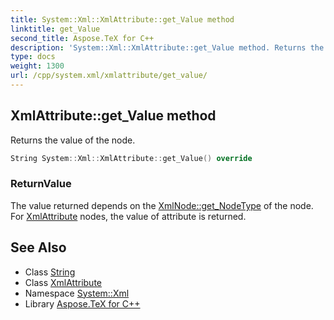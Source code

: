 ```yaml
---
title: System::Xml::XmlAttribute::get_Value method
linktitle: get_Value
second_title: Aspose.TeX for C++
description: 'System::Xml::XmlAttribute::get_Value method. Returns the value of the node in C++.'
type: docs
weight: 1300
url: /cpp/system.xml/xmlattribute/get_value/
---
```

## XmlAttribute::get_Value method


Returns the value of the node.

```cpp
String System::Xml::XmlAttribute::get_Value() override
```


### ReturnValue

The value returned depends on the [XmlNode::get_NodeType](../../xmlnode/get_nodetype/) of the node. For [XmlAttribute](../) nodes, the value of attribute is returned.

## See Also

* Class [String](../../../system/string/)
* Class [XmlAttribute](../)
* Namespace [System::Xml](../../)
* Library [Aspose.TeX for C++](../../../)
